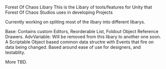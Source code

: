 Forest Of Chaos Libary
This is the Libary of tools/features for Unity that Forest Of Chaos Studios uses in developing Projects

Currently working on spliting most of the libary into different libarys.

Base:
  Contains custom Editors, Reorderable List, Foldout Object Reference Drawers.
AdvVariable: Will be removed from this libary to another one soon.
  A Scriptable Object based common data structre with Events that fire on data being changed.
  Based around ease of use for designers, and testablity.

More TBD.
